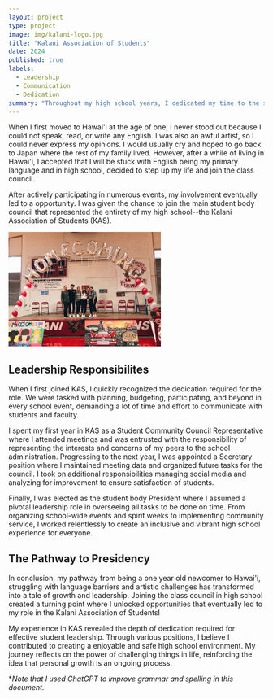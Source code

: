 ```yaml
---
layout: project
type: project
image: img/kalani-logo.jpg
title: "Kalani Association of Students"
date: 2024
published: true
labels:
  - Leadership
  - Communication
  - Dedication
summary: "Throughout my high school years, I dedicated my time to the school's student body president."
---
```


When I first moved to Hawai'i at the age of one, I never stood out because I could not speak, read, or write any English. I was also an awful artist, so I could never express my opinions. I would usually cry and hoped to go back to Japan where the rest of my family lived. However, after a while of living in Hawai'i, I accepted that I will be stuck with English being my primary language and in high school, decided to step up my life and join the class council. 

After actively participating in numerous events, my involvement eventually led to a opportunity. I was given the chance to join the main student body council that represented the entirety of my high school--the Kalani Association of Students (KAS).

<div class="text-center p-4">
  <img width="300px" src="../img/homecoming.JPG" class="img-thumbnail" >
</div>

## Leadership Responsibilites

When I first joined KAS, I quickly recognized the dedication required for the role. We were tasked with planning, budgeting, participating, and beyond in every school event, demanding a lot of time and effort to communicate with students and faculty. 

I spent my first year in KAS as a Student Community Council Representative where I attended meetings and was entrusted with the responsibility of representing the interests and concerns of my peers to the school administration. Progressing to the next year, I was appointed a Secretary position where I maintained meeting data and organized future tasks for the council. I took on additional responsibilities managing social media and analyzing for improvement to ensure satisfaction of students. 

Finally, I was elected as the student body President where I assumed a pivotal leadership role in overseeing all tasks to be done on time. From organizing school-wide events and spirit weeks to implementing community service, I worked relentlessly to create an inclusive and vibrant high school experience for everyone. 

## The Pathway to Presidency

In conclusion, my pathway from being a one year old newcomer to Hawai'i, struggling with language barriers and artistic challenges has transformed into a tale of growth and leadership. Joining the class council in high school created a turning point where I unlocked opportunities that eventually led to my role in the Kalani Association of Students!

My experience in KAS revealed the depth of dedication required for effective student leadership. Through various positions, I believe I contributed to creating a enjoyable and safe high school environment. My journey reflects on the power of challenging things in life, reinforcing the idea that personal growth is an ongoing process.


**Note that I used ChatGPT to improve grammar and spelling in this document.*
